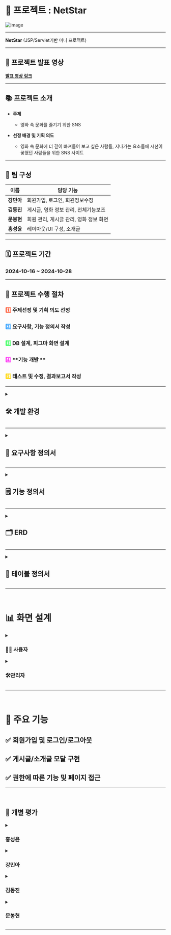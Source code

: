 # 🎥 **프로젝트 : NetStar**

![image](https://github.com/user-attachments/assets/a7e9584d-44b8-4213-bf13-9c3dc7c9de45)



---
****NetStar**** (JSP/Servlet기반 미니 프로젝트)



---
## 🎥 **프로젝트 발표 영상**  
<a href="https://youtu.be/tROcWjKgmTU?si=jT7TXKWd8OXaBon-" target="_blank">**발표 영상 링크**</a>

---

## 📚 **프로젝트 소개**
- **주제**
    - 영화 속 문화를 즐기기 위한 SNS
    
- **선정 배경 및 기획 의도**
    -  영화 속 문화에 더 깊이 빠져들어 보고 싶은 사람들, 지나가는 요소들에 시선이 꽂혔던 사람들을 위한 SNS 사이트
    
---

## 👥 **팀 구성**
| **이름**   | **담당 기능**                       |
|-----------|----------------------------------|
| **강민아** | 회원가입, 로그인, 회원정보수정 |
| **김동진** | 게시글, 영화 정보 관리, 전체기능보조 |
| **문봉현** | 회원 관리, 게시글 관리, 영화 정보 화면  |
| **홍성윤** | 레이아웃/UI 구성, 소개글 |

---

## 🗓️ **프로젝트 기간**
###  **2024-10-16 ~ 2024-10-28**

---
## 🚀 **프로젝트 수행 절차**
 ### <span style="color:#FF5733;">1️⃣</span> **주제선정 및 기획 의도 선정**  
 ### <span style="color:#33A1FF;">2️⃣</span> **요구사항, 기능 정의서 작성**  
 ### <span style="color:#33FF57;">3️⃣</span> **DB 설계, 피그마 화면 설계**  
 ### <span style="color:#FF33F6;">4️⃣</span> **기능 개발 **  
 ### <span style="color:#FFD700;">5️⃣</span> **테스트 및 수정, 결과보고서 작성**


---

<details>
<summary><h2>🛠️ <strong>개발 환경</strong></h2></summary>
  
  
  ![image](https://github.com/user-attachments/assets/1cfc0400-5d5f-4bc4-8576-62a5df548cc6)

</details>


---

<details>
<summary><h2>📑 <strong>요구사항 정의서</strong></h2></summary>
  
   ![image](https://github.com/user-attachments/assets/6b4ea707-a130-44b6-b6e4-b075bd58ada7)
</details>



---

<details>
<summary><h2>🗒️ <strong>기능 정의서</strong></h2></summary>
  
  ![image](https://github.com/user-attachments/assets/6c2567ac-311a-4c91-942e-78efc60e736a)
  ![image](https://github.com/user-attachments/assets/4b734027-7a78-464b-9d2b-e80753845417)
  ![image](https://github.com/user-attachments/assets/56eb3a57-564a-4709-815f-a94bc0585cdd)
  ![image](https://github.com/user-attachments/assets/9d6fe3d6-bb45-4f49-ac62-823ee5840872)

</details>



---

<details>
<summary><h2>🗂️ <strong>ERD</strong></h2></summary>
  
 ![image](https://github.com/user-attachments/assets/119fd5e7-db40-4377-a8cf-95e2704693b0)

</details>

---

<details>
  <summary><h2>📃 <strong>테이블 정의서</strong></h2></summary>

  **users**  
  ![image](https://github.com/user-attachments/assets/4e0c97c4-7e48-4ca8-a41b-625d3bb49eb6)


  **rules**  
  ![image](https://github.com/user-attachments/assets/bef8e83e-000f-4c14-b12f-03a814496d36)


  **posts**  
  ![image](https://github.com/user-attachments/assets/19c78c63-fa27-4db1-8493-e882e4238260)


  **files**  
  ![image](https://github.com/user-attachments/assets/9f549975-621c-4767-b26a-ed894edc7e23)


  **replies**  
  ![image](https://github.com/user-attachments/assets/2b903ba9-ad2c-4e0e-bffb-9ed76670496b)


  **tokens**  
  ![image](https://github.com/user-attachments/assets/14992b2f-10db-4be2-853a-dd9d896a0788)


  **movies**  
  ![image](https://github.com/user-attachments/assets/74c77eda-1f15-4003-b858-2907c0f7d6e9)


  **keywords**  
  ![image](https://github.com/user-attachments/assets/4705fda0-aef2-4ee7-bc7d-693afdd0add0)

</details>                                                                                                                    

---
&nbsp;
# 📊 **화면 설계**

<details>
  <summary><h3>👨‍💻 <strong>사용자</strong></h3></summary>

![image](https://github.com/user-attachments/assets/d60cf186-d21b-42a4-ab31-4307a7b56f10)
![image](https://github.com/user-attachments/assets/d08327eb-b5f0-46a5-aacc-5b37a245ee78)
![image](https://github.com/user-attachments/assets/b313e903-cdb1-4fb4-b062-bfd76b2e8e2a)
![image](https://github.com/user-attachments/assets/f580fb55-ee95-4edd-8dbe-30947e69bbe6)
![image](https://github.com/user-attachments/assets/c7dfcb24-168b-4ca3-a0c6-02e5dc169a39)
![image](https://github.com/user-attachments/assets/6e6db105-b726-40e4-97cf-be9fddf63fff)


</details>

<details>
  <summary><h3>🛠️<strong>관리자</strong></h3></summary>

![image](https://github.com/user-attachments/assets/3627212d-cbb8-4726-80bd-6c680fc5b21a)
![image](https://github.com/user-attachments/assets/4bf0a1f3-8cf5-4ba4-a597-93dc9accf0cc)
![image](https://github.com/user-attachments/assets/924b98bc-163d-4381-a924-ec241b514172)
![image](https://github.com/user-attachments/assets/1cd423c9-2e35-4c23-b20c-89042d1cf74a)
![image](https://github.com/user-attachments/assets/45d0a623-6bbe-4ffb-9278-c68b1ef1d9a1)
![image](https://github.com/user-attachments/assets/36ac3217-61da-435a-94a3-fa9b86096e1d)
![image](https://github.com/user-attachments/assets/12c4096a-bd48-4bf8-a085-e63c660290ef)


</details>



---

&nbsp;
# 🎯 **주요 기능**
## ✅ 회원가입 및 로그인/로그아웃  
## ✅ 게시글/소개글 모달 구현 
## ✅ 권한에 따른 기능 및 페이지 접근


---


&nbsp;
<h2>📝 <strong>개별 평가</strong></h2>


<details>
<summary><h3><strong>홍성윤</strong></h3></summary>

코드로 직접 기능을 구현하는 것이 생각보다 어려웠고 팀 소통에서 적극성의 필요를 느낀 경험이 되었다.

</details>


<details>
<summary><h3><strong>강민아</strong></h3></summary>

수업에서 배웠던 부분을 프로젝트에 병합하는 과정이 어려웠고, 동기와 선생님의 도움을 많이 받아서 ,더 공부를 많이 해야겠다는 생각이 들었다.

</details>


<details>
<summary><h3><strong>김동진</strong></h3></summary>

설계 단계에서 욕심을 부려서 기간 내에 완료하기 힘들었다.  파일 업로드, 이미지 로딩 등 파일 관리 부분이 미흡한 거 같다. 깃허브에서 막히는 부분이 많았다. 공부가 더 필요해 보인다.

</details>


<details>
<summary><h3><strong>문봉현</strong></h3></summary>

관리자 페이지의 디자인의 부족함과 AI의 도움을 받았던 점이 아쉬웠다.
</details>


---


  





